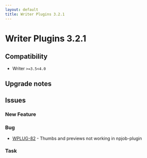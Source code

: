 ```yaml
---
layout: default
title: Writer Plugins 3.2.1
---
```

<div class="jumbotron">
    <h1>Writer Plugins 3.2.1</h1>    
    <h2>Compatibility</h2>
    <ul>
        <li>Writer <code>&gt;=3.5</code><code>&lt;4.0</code></li>
    </ul>
</div>




## Upgrade notes  
           



## Issues  


### New Feature 



### Bug 

 * [WPLUG-82](https://jira.infomaker.se/browse/WPLUG-82) - Thumbs and previews not working in npjob-plugin 


### Task 


